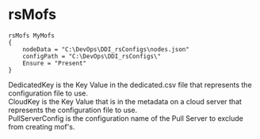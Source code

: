 rsMofs
======

```Posh
rsMofs MyMofs
{
    nodeData = "C:\DevOps\DDI_rsConfigs\nodes.json"
    configPath = "C:\DevOps\DDI_rsConfigs\"
    Ensure = "Present"
}
```
DedicatedKey is the Key Value in the dedicated.csv file that represents the configuration file to use.<br>
CloudKey is the Key Value that is in the metadata on a cloud server that represents the configuration file to use.<br>
PullServerConfig is the configuration name of the Pull Server to exclude from creating mof's.<br>
